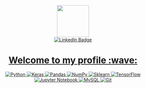 <div id="header" align="center">
<img src="https://media.giphy.com/media/jRf5fsn8G6YaogAWxn/giphy.gif" width="100"/>
</div>
  
<div id="badges" align="center">
<img src="https://komarev.com/ghpvc/?username=MGitrov&style=flat-square&color=blue" alt=""/>
</div>
  
<div id="badges" align="center">
<a href="https://www.linkedin.com/in/petrovmaxim/">
<img src="https://img.shields.io/badge/LinkedIn-0077B5?style=for-the-badge&logo=linkedin&logoColor=white" alt="LinkedIn Badge"/>
  
<h1>
Welcome to my profile :wave:
</h1>
</div>

<div align="center">
<a href="https://www.python.org/">
<img src="https://img.shields.io/badge/Python-FFD43B?style=for-the-badge&logo=python&logoColor=blue" alt="Python"/>

<a href="https://keras.io/">
<img src="https://img.shields.io/badge/Keras-%23D00000.svg?style=for-the-badge&logo=Keras&logoColor=white" alt="Keras"/>

<a href="https://pandas.pydata.org/">
<img src="https://img.shields.io/badge/pandas-%23150458.svg?style=for-the-badge&logo=pandas&logoColor=white" alt="Pandas"/>

<a href="https://numpy.org/">
<img src="https://img.shields.io/badge/numpy-%23013243.svg?style=for-the-badge&logo=numpy&logoColor=white" alt="NumPy"/>

<a href="https://scikit-learn.org/stable/index.html">
<img src="https://img.shields.io/badge/scikit--learn-%23F7931E.svg?style=for-the-badge&logo=scikit-learn&logoColor=white" alt="Sklearn"/>

<a href="https://www.tensorflow.org/">
<img src="https://img.shields.io/badge/TensorFlow-%23FF6F00.svg?style=for-the-badge&logo=TensorFlow&logoColor=white" alt="TensorFlow"/>

<a href="https://jupyter.org/">
<img src="https://img.shields.io/badge/jupyter-%23FA0F00.svg?style=for-the-badge&logo=jupyter&logoColor=white" alt="Jupyter Notebook"/>

<a href="https://www.mysql.com/">
<img src="https://img.shields.io/badge/mysql-%2300f.svg?style=for-the-badge&logo=mysql&logoColor=white" alt="MySQL"/>

<a href="https://git-scm.com/">
<img src="https://img.shields.io/badge/git-%23F05033.svg?style=for-the-badge&logo=git&logoColor=white" alt="Git"/>
</div>
